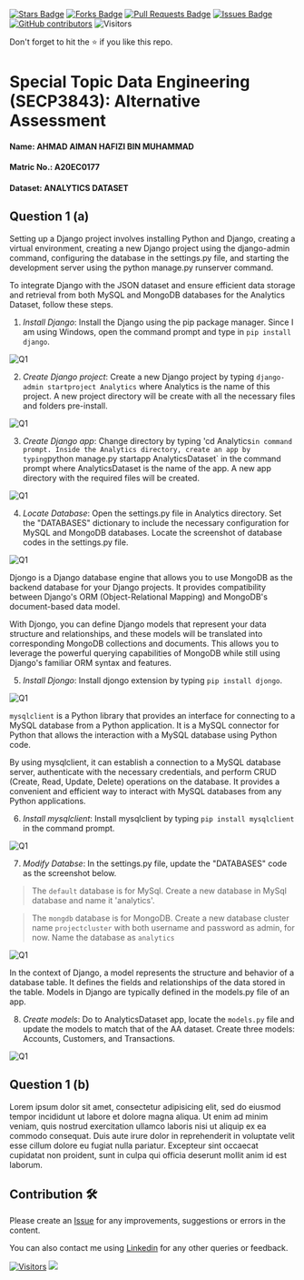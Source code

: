 <a href="https://github.com/drshahizan/SECP3843/stargazers"><img src="https://img.shields.io/github/stars/drshahizan/SECP3843" alt="Stars Badge"/></a>
<a href="https://github.com/drshahizan/SECP3843/network/members"><img src="https://img.shields.io/github/forks/drshahizan/SECP3843" alt="Forks Badge"/></a>
<a href="https://github.com/drshahizan/SECP3843/pulls"><img src="https://img.shields.io/github/issues-pr/drshahizan/SECP3843" alt="Pull Requests Badge"/></a>
<a href="https://github.com/drshahizan/SECP3843/issues"><img src="https://img.shields.io/github/issues/drshahizan/SECP3843" alt="Issues Badge"/></a>
<a href="https://github.com/drshahizan/SECP3843/graphs/contributors"><img alt="GitHub contributors" src="https://img.shields.io/github/contributors/drshahizan/SECP3843?color=2b9348"></a>
![Visitors](https://api.visitorbadge.io/api/visitors?path=https%3A%2F%2Fgithub.com%2Fdrshahizan%2FSECP3843&labelColor=%23d9e3f0&countColor=%23697689&style=flat)


Don't forget to hit the :star: if you like this repo.

# Special Topic Data Engineering (SECP3843): Alternative Assessment

#### Name: AHMAD AIMAN HAFIZI BIN MUHAMMAD
#### Matric No.: A20EC0177
#### Dataset: ANALYTICS DATASET

## Question 1 (a)

Setting up a Django project involves installing Python and Django, creating a virtual environment, creating a new Django project using the django-admin command, configuring the database in the settings.py file, and starting the development server using the python manage.py runserver command.

To integrate Django with the JSON dataset and ensure efficient data storage and retrieval from both MySQL and MongoDB databases for the Analytics Dataset, follow these steps.

1. *Install Django*: Install the Django using the pip package manager. Since I am using Windows, open the command prompt and type in `pip install django`.

![Q1](https://github.com/drshahizan/SECP3843/blob/main/submission/AimanHafizi619/Question%201/files/images/Q1%20image1.png)

2. *Create Django project*: Create a new Django project by typing `django-admin startproject Analytics` where Analytics is the name of this project. A new project directory will be create with all the necessary files and folders pre-install.

![Q1](https://github.com/drshahizan/SECP3843/blob/main/submission/AimanHafizi619/Question%201/files/images/Q1%20image2.png)

3. *Create Django app*: Change directory by typing 'cd Analytics` in command prompt. Inside the Analytics directory, create an app by typing `python manage.py startapp AnalyticsDataset` in the command prompt where AnalyticsDataset is the name of the app. A new app directory with the required files will be created.

![Q1](https://github.com/drshahizan/SECP3843/blob/main/submission/AimanHafizi619/Question%201/files/images/Q1%20image3.png)

4. *Locate Database*: Open the settings.py file in Analytics directory. Set the "DATABASES" dictionary to include the necessary configuration for MySQL and MongoDB databases. Locate the screenshot of database codes in the settings.py file.

![Q1](https://github.com/drshahizan/SECP3843/blob/main/submission/AimanHafizi619/Question%201/files/images/Q1%20image4.png)

Djongo is a Django database engine that allows you to use MongoDB as the backend database for your Django projects. It provides compatibility between Django's ORM (Object-Relational Mapping) and MongoDB's document-based data model.

With Djongo, you can define Django models that represent your data structure and relationships, and these models will be translated into corresponding MongoDB collections and documents. This allows you to leverage the powerful querying capabilities of MongoDB while still using Django's familiar ORM syntax and features.

5. *Install Djongo*: Install djongo extension by typing `pip install djongo`.

![Q1](https://github.com/drshahizan/SECP3843/blob/main/submission/AimanHafizi619/Question%201/files/images/Q1%20image5.png)

`mysqlclient` is a Python library that provides an interface for connecting to a MySQL database from a Python application. It is a MySQL connector for Python that allows the interaction with a MySQL database using Python code.

By using mysqlclient, it can establish a connection to a MySQL database server, authenticate with the necessary credentials, and perform CRUD (Create, Read, Update, Delete) operations on the database. It provides a convenient and efficient way to interact with MySQL databases from any Python applications.

6. *Install mysqlclient*: Install mysqlclient by typing `pip install mysqlclient` in the command prompt.

![Q1](https://github.com/drshahizan/SECP3843/blob/main/submission/AimanHafizi619/Question%201/files/images/Q1%20image6.png)

7. *Modify Databse*: In the settings.py file, update the "DATABASES" code as the screenshot below.
   
>The `default` database is for MySql. Create a new database in MySql database and name it 'analytics'.


>The `mongdb` database is for MongoDB. Create a new database cluster name `projectcluster` with both username and password as admin, for now. Name the database as `analytics`

![Q1](https://github.com/drshahizan/SECP3843/blob/main/submission/AimanHafizi619/Question%201/files/images/Q1%20image7.png)

In the context of Django, a model represents the structure and behavior of a database table. It defines the fields and relationships of the data stored in the table. Models in Django are typically defined in the models.py file of an app.

8. *Create models*: Do to AnalyticsDataset app, locate the `models.py` file and update the models to match that of the AA dataset. Create three models: Accounts, Customers, and Transactions.

![Q1](https://github.com/drshahizan/SECP3843/blob/main/submission/AimanHafizi619/Question%201/files/images/Q1%20image8.png)

## Question 1 (b)
Lorem ipsum dolor sit amet, consectetur adipisicing elit, sed do eiusmod tempor incididunt ut labore et dolore magna aliqua. Ut enim ad minim veniam, quis nostrud exercitation ullamco laboris nisi ut aliquip ex ea commodo consequat. Duis aute irure dolor in reprehenderit in voluptate velit esse cillum dolore eu fugiat nulla pariatur. Excepteur sint occaecat cupidatat non proident, sunt in culpa qui officia deserunt mollit anim id est laborum.



## Contribution 🛠️
Please create an [Issue](https://github.com/drshahizan/special-topic-data-engineering/issues) for any improvements, suggestions or errors in the content.

You can also contact me using [Linkedin](https://www.linkedin.com/in/aiman-hafizi-63b0a8275/) for any other queries or feedback.

[![Visitors](https://api.visitorbadge.io/api/visitors?path=https%3A%2F%2Fgithub.com%2Fdrshahizan&labelColor=%23697689&countColor=%23555555&style=plastic)](https://visitorbadge.io/status?path=https%3A%2F%2Fgithub.com%2Fdrshahizan)
![](https://hit.yhype.me/github/profile?user_id=81284918)



